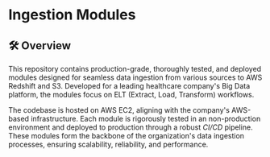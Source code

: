 # Ingestion Modules

## 🛠️ Overview

This repository contains production-grade, thoroughly tested, and deployed modules designed for seamless data ingestion from various sources to AWS Redshift and S3. Developed for a leading healthcare company's Big Data platform, the modules focus on ELT (Extract, Load, Transform) workflows.

The codebase is hosted on AWS EC2, aligning with the company's AWS-based infrastructure. Each module is rigorously tested in an non-production environment and deployed to production through a robust *CI/CD* pipeline. These modules form the backbone of the organization's data ingestion processes, ensuring scalability, reliability, and performance.


